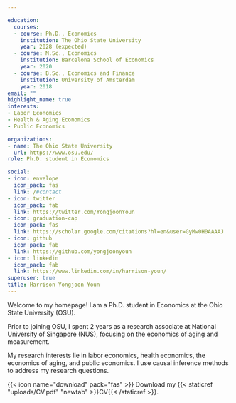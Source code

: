 ```yaml
---

education:
  courses:
  - course: Ph.D., Economics
    institution: The Ohio State University
    year: 2028 (expected)
  - course: M.Sc., Economics
    institution: Barcelona School of Economics
    year: 2020
  - course: B.Sc., Economics and Finance
    institution: University of Amsterdam
    year: 2018
email: ""
highlight_name: true
interests:
- Labor Economics
- Health & Aging Economics
- Public Economics

organizations:
- name: The Ohio State University
  url: https://www.osu.edu/
role: Ph.D. student in Economics 

social:
- icon: envelope
  icon_pack: fas
  link: /#contact
- icon: twitter
  icon_pack: fab
  link: https://twitter.com/YongjoonYoun
- icon: graduation-cap
  icon_pack: fas
  link: https://scholar.google.com/citations?hl=en&user=GyMw0H0AAAAJ
- icon: github
  icon_pack: fab
  link: https://github.com/yongjoonyoun
- icon: linkedin
  icon_pack: fab
  link: https://www.linkedin.com/in/harrison-youn/
superuser: true
title: Harrison Yongjoon Youn
---
```

Welcome to my homepage! I am a Ph.D. student in Economics at the Ohio State University (OSU). 

Prior to joining OSU, I spent 2 years as a research associate at National University of Singapore (NUS), focusing on the economics of aging and measurement.

My research interests lie in labor economics, health economics, the economics of aging, and public economics. I use causal inference methods to address my research questions.


{{< icon name="download" pack="fas" >}} Download my {{< staticref "uploads/CV.pdf" "newtab" >}}CV{{< /staticref >}}.

